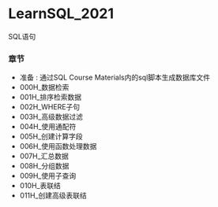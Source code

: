 # LearnSQL_2021
SQL语句
### 章节
* 准备 : 通过SQL Course Materials内的sql脚本生成数据库文件
* 000H_数据检索
* 001H_排序检索数据
* 002H_WHERE子句
* 003H_高级数据过滤
* 004H_使用通配符  
* 005H_创建计算字段
* 006H_使用函数处理数据
* 007H_汇总数据
* 008H_分组数据
* 009H_使用子查询
* 010H_表联结
* 011H_创建高级表联结





